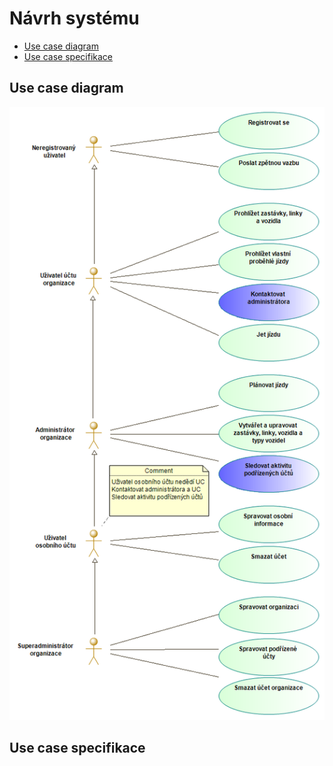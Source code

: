 # Návrh systému

* [Use case diagram](#use-case-diagram)
* [Use case specifikace](#use-case-specifikace)

## Use case diagram <a name="use-case-diagram"></a>

<div align="center"><img src="https://github.com/ondrejkozel/ristral/blob/navrh/navrh/ristral-use-case-diagram.png?raw=true" alt="Use case diagram"/></div>

## Use case specifikace <a name="use-case-specifikace"></a>